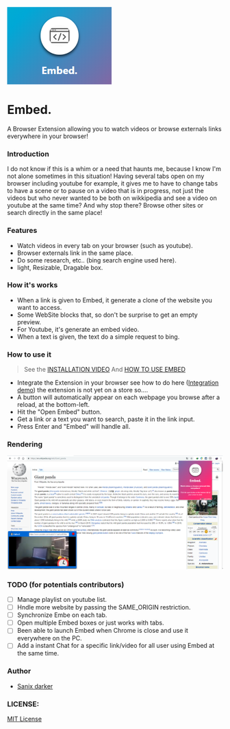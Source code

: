<img src="logo.PNG" />

# Embed.

A Browser Extension allowing you to watch videos or browse externals links everywhere in your browser!

### Introduction
I do not know if this is a whim or a need that haunts me, because I know I'm not alone sometimes in this situation! Having several tabs open on my browser including youtube for example, it gives me to have to change tabs to have a scene or to pause on a video that is in progress, not just the videos but who never wanted to be both on wikkipedia and see a video on youtube at the same time? And why stop there? Browse other sites or search directly in the same place!

### Features

- Watch videos in every tab on your browser (such as youtube).
- Browser externals link in the same place.
- Do some research, etc.. (bing search engine used here).
- light, Resizable, Dragable box.

### How it's works

- When a link is given to Embed, it generate a clone of the website you want to access.
- Some WebSite blocks that, so don't be surprise to get an empty preview.
- For Youtube, it's generate an embed video.
- When a text is given, the text do a simple request to bing.

### How to use it

> See the <a href="https://youtu.be/OTYhsvwlsmc" target="_blank">INSTALLATION VIDEO</a>
> And <a href="https://youtu.be/d0GykE_UcN4" target="_blank">HOW TO USE EMBED</a>

* Integrate the Extension in your browser see how to do here (<a href="">Integration demo</a>) the extension is not yet on a store so....
* A button will automatically appear on each webpage you browse after a reload, at the bottom-left.
* Hit the "Open Embed" button.
* Get a link or a text you want to search, paste it in the link input.
* Press Enter and "Embed" will handle all.

### Rendering

<img src="render.PNG" />

### TODO (for potentials contributors)

- [ ] Manage playlist on youtube list.
- [ ] Hndle more website by passing the SAME_ORIGIN restriction.
- [ ] Synchronize Embe on each tab.
- [ ] Open multiple Embed boxes or just works with tabs.
- [ ] Been able to launch Embed when Chrome is close and use it everywhere on the PC.
- [ ] Add a instant Chat for a specific link/video for all user using Embed at the same time.

### Author

- [Sanix darker](https://github.com/Sanix-Darker)

### LICENSE:

[MIT License](https://github.com/Sanix-Darker/embed/blob/master/LICENSE)